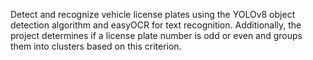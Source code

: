 Detect and recognize vehicle license plates using the YOLOv8 object detection algorithm and easyOCR for text recognition.
Additionally, the project determines if a license plate number is odd or even and groups them into clusters based 
on this criterion. 
